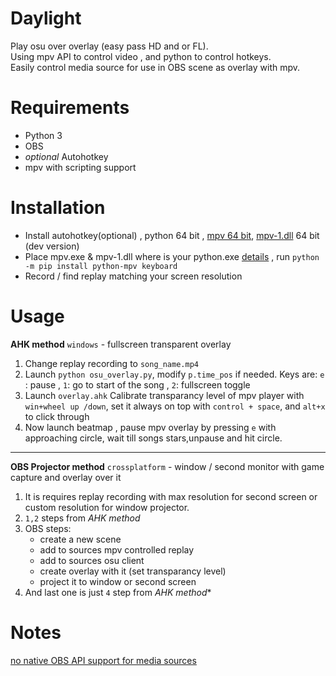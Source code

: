# Daylight 
Play osu over overlay (easy pass HD and or FL).  
Using mpv API to control video , and python to control hotkeys.  
Easily control media source for use in OBS scene as overlay with mpv.  
# Requirements 
- Python 3
- OBS 
- _optional_ Autohotkey 
- mpv with scripting support
# Installation
* Install autohotkey(optional) , python 64 bit , [mpv 64 bit](https://sourceforge.net/projects/mpv-player-windows/files/64bit/mpv-x86_64-20200105-git-9eb3991.7z/download), [mpv-1.dll](https://sourceforge.net/projects/mpv-player-windows/files/libmpv/mpv-dev-x86_64-20200105-git-9eb3991.7z/download) 64 bit (dev version)
* Place mpv.exe & mpv-1.dll  where is your python.exe  [details](https://github.com/jaseg/python-mpv#libmpv) , run `python -m pip install python-mpv keyboard`
* Record / find replay matching your screen resolution
# Usage 
**AHK method** `windows` - fullscreen transparent overlay  
1. Change replay recording  to `song_name.mp4`
2. Launch `python osu_overlay.py`, modify `p.time_pos` if needed. Keys are: `e` : pause , `1`: go to start of the song , `2`: fullscreen toggle 
3. Launch `overlay.ahk` Calibrate transparancy level of mpv player with `win+wheel up /down`, set it always on top with `control + space`, and `alt+x` to click through 
4. Now launch beatmap , pause mpv overlay by pressing `e` with approaching circle, wait till songs stars,unpause and  hit circle.
---
**OBS Projector method** `crossplatform` - window / second monitor with game capture and overlay over it 

1. It is requires replay recording with max resolution for second screen or custom resolution for window projector.  
2. `1,2` steps from *AHK method*   
3. OBS steps:
    * create a new scene
    * add to sources mpv controlled replay
    * add to sources osu client
    * create overlay with it (set transparancy level)
    * project it to window or second screen 
4. And last one is just  `4` step from *AHK method**  
# Notes 
[no native OBS API support for media sources](https://ideas.obsproject.com/posts/144/better-media-source-playback-control)
